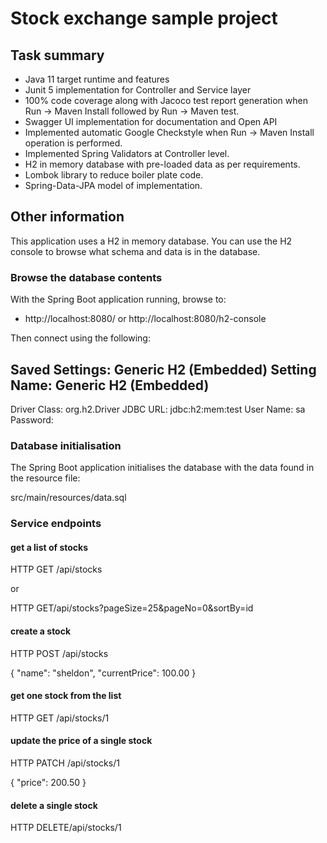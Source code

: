 # Stock exchange sample project

## Task summary

* Java 11 target runtime and features
* Junit 5 implementation for Controller and Service layer
* 100% code coverage along with Jacoco test report generation when Run -> Maven Install followed by Run -> Maven test.
* Swagger UI implementation for documentation and Open API
* Implemented automatic Google Checkstyle when Run -> Maven Install operation is performed.
* Implemented Spring Validators at Controller level.
* H2 in memory database with pre-loaded data as per requirements.
* Lombok library to reduce boiler plate code.
* Spring-Data-JPA model of implementation.

## Other information

This application uses a H2 in memory database. You can use
the H2 console to browse what schema and data is in the database.

### Browse the database contents

With the Spring Boot application running, browse to:

* http://localhost:8080/ or http://localhost:8080/h2-console

Then connect using the following:

Saved Settings: Generic H2 (Embedded)
Setting Name:   Generic H2 (Embedded)
-------------------------------------
Driver Class:   org.h2.Driver
JDBC URL:       jdbc:h2:mem:test
User Name:      sa
Password:     

### Database initialisation

The Spring Boot application initialises the database with the data found in 
the resource file:

src/main/resources/data.sql

### Service endpoints

#### get a list of stocks #### 

HTTP GET /api/stocks

or 

HTTP GET/api/stocks?pageSize=25&pageNo=0&sortBy=id


#### create a stock #### 

HTTP POST /api/stocks

{
    "name": "sheldon",
    "currentPrice": 100.00
}

#### get one stock from the list #### 

HTTP GET /api/stocks/1

#### update the price of a single stock #### 

HTTP PATCH /api/stocks/1

{
    "price": 200.50
}

#### delete a single stock #### 

HTTP DELETE/api/stocks/1
